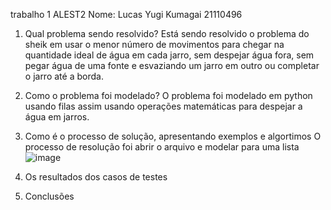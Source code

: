 trabalho 1 ALEST2
Nome: Lucas Yugi Kumagai 21110496

1. Qual problema sendo resolvido?
    Está sendo resolvido o problema do sheik em usar o menor número de movimentos para chegar
    na quantidade ideal de água em cada jarro, sem despejar água fora, sem pegar água de uma fonte 
    e esvaziando um jarro em outro ou completar o jarro até a borda. 

2. Como o problema foi modelado?
    O problema foi modelado em python usando filas assim usando operações matemáticas para despejar a água em jarros.

3. Como é o processo de solução, apresentando exemplos e algortimos
    O processo de resolução foi 
    abrir o arquivo e modelar para uma lista 
    ![image](https://user-images.githubusercontent.com/80711078/191148791-ea1af342-1c8b-4bc3-901b-f3c9d64f359d.png)

4. Os resultados dos casos de testes 

5. Conclusões
